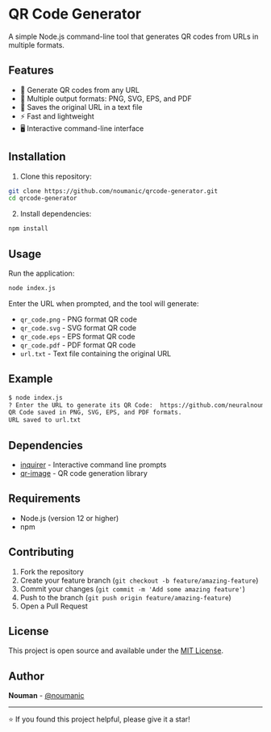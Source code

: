 # QR Code Generator

A simple Node.js command-line tool that generates QR codes from URLs in multiple formats.

## Features

- 📱 Generate QR codes from any URL
- 🎨 Multiple output formats: PNG, SVG, EPS, and PDF
- 💾 Saves the original URL in a text file
- ⚡ Fast and lightweight
- 🖥️ Interactive command-line interface

## Installation

1. Clone this repository:
```bash
git clone https://github.com/noumanic/qrcode-generator.git
cd qrcode-generator
```

2. Install dependencies:
```bash
npm install
```

## Usage

Run the application:
```bash
node index.js
```

Enter the URL when prompted, and the tool will generate:
- `qr_code.png` - PNG format QR code
- `qr_code.svg` - SVG format QR code  
- `qr_code.eps` - EPS format QR code
- `qr_code.pdf` - PDF format QR code
- `url.txt` - Text file containing the original URL

## Example

```bash
$ node index.js
? Enter the URL to generate its QR Code:  https://github.com/neuralnouman
QR Code saved in PNG, SVG, EPS, and PDF formats.
URL saved to url.txt
```

## Dependencies

- [inquirer](https://www.npmjs.com/package/inquirer) - Interactive command line prompts
- [qr-image](https://www.npmjs.com/package/qr-image) - QR code generation library

## Requirements

- Node.js (version 12 or higher)
- npm

## Contributing

1. Fork the repository
2. Create your feature branch (`git checkout -b feature/amazing-feature`)
3. Commit your changes (`git commit -m 'Add some amazing feature'`)
4. Push to the branch (`git push origin feature/amazing-feature`)
5. Open a Pull Request

## License

This project is open source and available under the [MIT License](LICENSE).

## Author

**Nouman** - [@noumanic](https://github.com/neuralnouman)

---

⭐ If you found this project helpful, please give it a star!